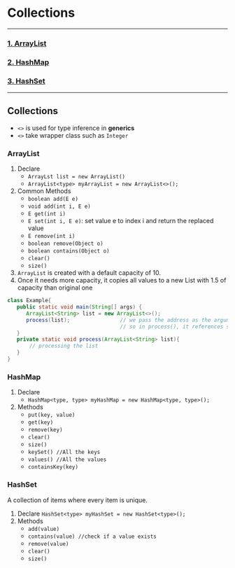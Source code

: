 # Collections

---
### [1. ArrayList](#ArrayList)
### [2. HashMap](#HashMap)
### [3. HashSet](#HashSet)

---
## Collections
- `<>` is used for type inference in **generics**
- `<>` take wrapper class such as `Integer`

### ArrayList
1. Declare
    - `ArrayLst list = new ArrayList()`
    - `ArrayList<type> myArrayList = new ArrayList<>();`
2. Common Methods
    - `boolean add(E e)`
    - `void add(int i, E e)`
    - `E get(int i)`
    - `E set(int i, E e)`:    set value e to index i and return the replaced value
    - `E remove(int i)`
    - `boolean remove(Object o)`
    - `boolean contains(Object o)`
    - `clear()`
    - `size()`
3. `ArrayList` is created with a default capacity of 10.
4. Once it needs more capacity, it copies all values to a new List with 1.5 of capacity than original one
```java
class Example{
   public static void main(String[] args) {
      ArrayList<String> list = new ArrayList<>();
      process(list);                // we pass the address as the argument into the process() method
                                    // so in process(), it references same ArrayList object in the memory
   }
   private static void process(ArrayList<String> list){
       // processing the list
   }
}
```

### HashMap
1. Declare
    - `HashMap<type, type> myHashMap = new HashMap<type, type>();`
2. Methods
    - `put(key, value)`
    - `get(key)`
    - `remove(key)`
    - `clear()`
    - `size()`
    - `keySet() //All the keys`
    - `values() //All the values`
    - `containsKey(key)`

### HashSet
A collection of items where every item is unique.
1. Declare
   `HashSet<type> myHashSet = new HashSet<type>();`
2. Methods
    - `add(value)`
    - `contains(value) //check if a value exists`
    - `remove(value)`
    - `clear()`
    - `size()`